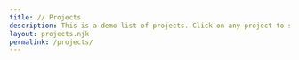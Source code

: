 ```yaml
---
title: // Projects
description: This is a demo list of projects. Click on any project to see a sample project page.
layout: projects.njk
permalink: /projects/
---
```

